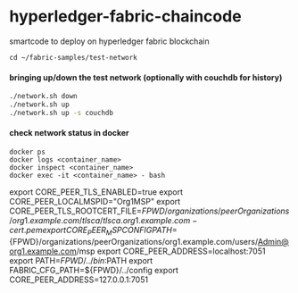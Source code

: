 # hyperledger-fabric-chaincode
smartcode to deploy on hyperledger fabric blockchain


```git
cd ~/fabric-samples/test-network
```

#### bringing up/down the test network (optionally with couchdb for history)

```bash
./network.sh down
./network.sh up
./network.sh up -s couchdb
```

#### check network status in docker

```docker
docker ps
docker logs <container_name>
docker inspect <container_name>
docker exec -it <container_name> - bash
```

> 
export CORE_PEER_TLS_ENABLED=true
export CORE_PEER_LOCALMSPID="Org1MSP"
export CORE_PEER_TLS_ROOTCERT_FILE=${FPWD}/organizations/peerOrganizations/org1.example.com/tlsca/tlsca.org1.example.com-cert.pem
export CORE_PEER_MSPCONFIGPATH=${FPWD}/organizations/peerOrganizations/org1.example.com/users/Admin@org1.example.com/msp
export CORE_PEER_ADDRESS=localhost:7051
export PATH=${FPWD}/../bin:$PATH
export FABRIC_CFG_PATH=${FPWD}/../config
export CORE_PEER_ADDRESS=127.0.0.1:7051
